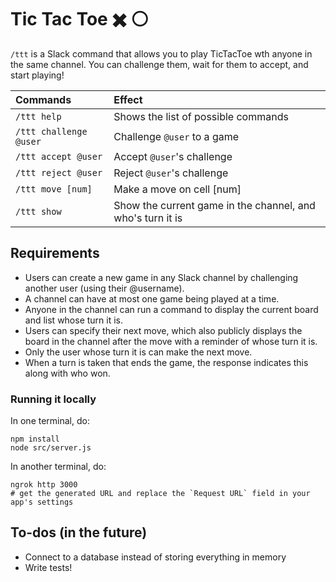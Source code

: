 # Tic Tac Toe ✖️ ⚪️

`/ttt` is a Slack command that allows you to play TicTacToe wth anyone in the same channel. You can challenge them, wait for them to accept, and start playing!


| Commands               | Effect        |
| :----------------------| :-------------|
|`/ttt help` | Shows the list of possible commands |
|`/ttt challenge @user` | Challenge `@user` to a game |
|`/ttt accept @user`    | Accept `@user`'s challenge  |
|`/ttt reject @user`    | Reject `@user`'s challenge  |
|`/ttt move [num]`      | Make a move on cell [num]   |
|`/ttt show`            | Show the current game in the channel, and who's turn it is|

## Requirements
- Users can create a new game in any Slack channel by challenging another user (using their @username).
- A channel can have at most one game being played at a time.
- Anyone in the channel can run a command to display the current board and list whose turn it is.
- Users can specify their next move, which also publicly displays the board in the channel after the move with a reminder of whose turn it is.
- Only the user whose turn it is can make the next move.
- When a turn is taken that ends the game, the response indicates this along with who won.

### Running it locally
In one terminal, do:
```
npm install
node src/server.js
```
In another terminal, do:
```
ngrok http 3000 
# get the generated URL and replace the `Request URL` field in your app's settings
```

## To-dos (in the future)
- Connect to a database instead of storing everything in memory
- Write tests!